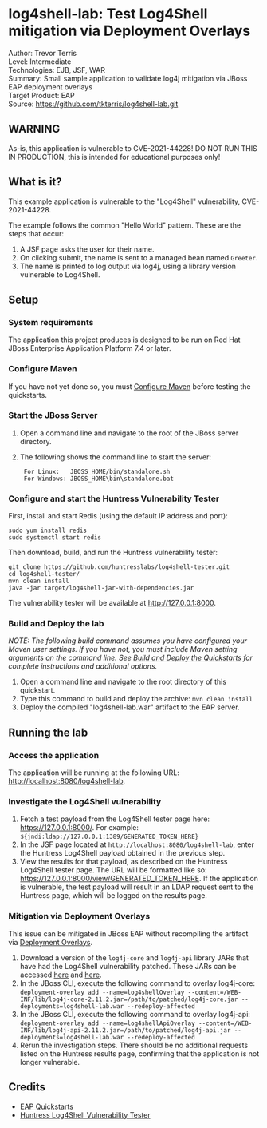 # log4shell-lab: Test Log4Shell mitigation via Deployment Overlays

Author: Trevor Terris  
Level: Intermediate  
Technologies: EJB, JSF, WAR  
Summary: Small sample application to validate log4j mitigation via JBoss EAP deployment overlays  
Target Product: EAP  
Source: <https://github.com/tkterris/log4shell-lab.git>  

## WARNING

As-is, this application is vulnerable to CVE-2021-44228! DO NOT RUN THIS IN PRODUCTION, this is intended for
educational purposes only!

## What is it?

This example application is vulnerable to the "Log4Shell" vulnerability, CVE-2021-44228.

The example follows the common "Hello World" pattern. These are the steps that occur:

1. A JSF page asks the user for their name.
1. On clicking submit, the name is sent to a managed bean named `Greeter`.
1. The name is printed to log output via log4j, using a library version vulnerable to Log4Shell.

## Setup

### System requirements

The application this project produces is designed to be run on Red Hat JBoss Enterprise Application Platform 7.4 or later. 

### Configure Maven 

If you have not yet done so, you must [Configure Maven](../README.md#configure-maven) before testing the quickstarts.

### Start the JBoss Server

1. Open a command line and navigate to the root of the JBoss server directory.
2. The following shows the command line to start the server:

        For Linux:   JBOSS_HOME/bin/standalone.sh
        For Windows: JBOSS_HOME\bin\standalone.bat

### Configure and start the Huntress Vulnerability Tester

First, install and start Redis (using the default IP address and port):

```
sudo yum install redis
sudo systemctl start redis
```

Then download, build, and run the Huntress vulnerability tester:

```
git clone https://github.com/huntresslabs/log4shell-tester.git
cd log4shell-tester/
mvn clean install
java -jar target/log4shell-jar-with-dependencies.jar
```

The vulnerability tester will be available at <http://127.0.0.1:8000>.

### Build and Deploy the lab

_NOTE: The following build command assumes you have configured your Maven user settings. If you have not, you must include Maven setting arguments on the command line. See [Build and Deploy the Quickstarts](../README.md#build-and-deploy-the-quickstarts) for complete instructions and additional options._

1. Open a command line and navigate to the root directory of this quickstart.
1. Type this command to build and deploy the archive: `mvn clean install`
1. Deploy the compiled "log4shell-lab.war" artifact to the EAP server.

## Running the lab

### Access the application 

The application will be running at the following URL: <http://localhost:8080/log4shell-lab>.


### Investigate the Log4Shell vulnerability

1. Fetch a test payload from the Log4Shell tester page here: <https://127.0.0.1:8000/>. For example: `${jndi:ldap://127.0.0.1:1389/GENERATED_TOKEN_HERE}`
1. In the JSF page located at `http://localhost:8080/log4shell-lab`, enter the Huntress Log4Shell payload obtained in the previous step.
1. View the results for that payload, as described on the Huntress Log4Shell tester page. The URL will be formatted like so: <https://127.0.0.1:8000/view/GENERATED_TOKEN_HERE>. If the application is vulnerable, the test payload will result in an LDAP request sent to the Huntress page, which will be logged on the results page.

### Mitigation via Deployment Overlays

This issue can be mitigated in JBoss EAP without recompiling the artifact via [Deployment Overlays](https://access.redhat.com/solutions/383393).

1. Download a version of the `log4j-core` and `log4j-api` library JARs that have had the Log4Shell vulnerability patched. These JARs can be accessed [here](https://repo1.maven.org/maven2/org/apache/logging/log4j/log4j-core/2.17.1/log4j-core-2.17.1.jar) and [here](https://repo1.maven.org/maven2/org/apache/logging/log4j/log4j-api/2.17.1/log4j-api-2.17.1.jar).
1. In the JBoss CLI, execute the following command to overlay log4j-core: `deployment-overlay add --name=log4shellOverlay --content=/WEB-INF/lib/log4j-core-2.11.2.jar=/path/to/patched/log4j-core.jar --deployments=log4shell-lab.war --redeploy-affected`
1. In the JBoss CLI, execute the following command to overlay log4j-api: `deployment-overlay add --name=log4shellApiOverlay --content=/WEB-INF/lib/log4j-api-2.11.2.jar=/path/to/patched/log4j-api.jar --deployments=log4shell-lab.war --redeploy-affected`
1. Rerun the investigation steps. There should be no additional requests listed on the Huntress results page, confirming that the application is not longer vulnerable.

## Credits

- [EAP Quickstarts](https://github.com/jboss-developer/jboss-eap-quickstarts/)
- [Huntress Log4Shell Vulnerability Tester](https://log4shell.huntress.com/)
